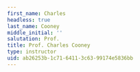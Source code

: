 ```yaml
---
first_name: Charles
headless: true
last_name: Cooney
middle_initial: ''
salutation: Prof.
title: Prof. Charles Cooney
type: instructor
uid: ab26253b-1c71-6411-3c63-99174e5836bb
---
```

